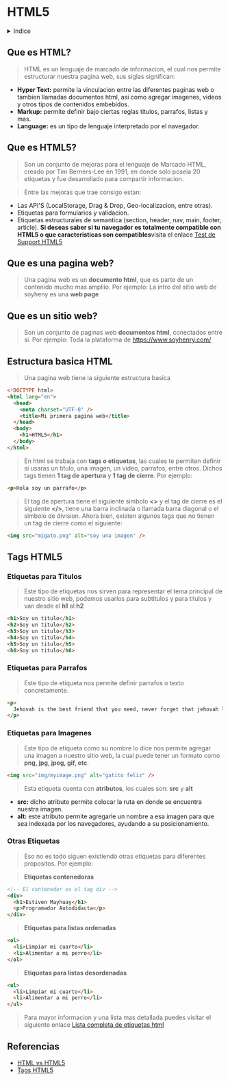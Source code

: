 # **HTML5**

<details>
  <summary>Indice</summary>

  <li><a href="#id-html">Que es HTML?</a></li>
  <li><a href="#id-html5">Que es HTML5?</a></li>
  <li><a href="#id-sitio-web">Que es una sitio web?</a></li>
  <li><a href="#id-pagina-web">Que es una pagina web?</a></li>
  <li><a href="#structure-html">Estructura basica html</a></li>

  <details>
    <summary>Tags HTML5</summary>
    <li><a href="#tag-title">Etiquetas para titulos</a></li>
    <li><a href="#tag-parrafo">Etiquetas para parrafos</a></li>
    <li><a href="#tag-img">Etiquetas para imagenes</a></li>
    <li><a href="#other-tags">Otras etiquetas</a></li>
  </details>
</details>

<a id="id-html"></a>

## **Que es HTML?**

> HTML es un lenguaje de marcado de informacion, el cual nos permite estructurar nuestra pagina web, sus siglas significan:

<ul class="lista">
  <li><strong>Hyper Text:</strong> permite la vinculacion entre las diferentes paginas web o tambien llamadas documentos html, asi como agregar imagenes, videos y otros tipos de contenidos embebidos.</li>
  <li><strong>Markup:</strong> permite definir bajo ciertas reglas titulos, parrafos, listas y mas.</li>
  <li><strong>Language:</strong> es un tipo de lenguaje interpretado por el navegador.</li>
</ul>

<a id="id-html5"></a>

## **Que es HTML5?**

> Son un conjunto de mejoras para el lenguaje de Marcado HTML, creado por Tim Berners-Lee en 1991, en donde solo poseia 20 etiquetas y fue desarrollado para compartir informacion.

> Entre las mejoras que trae consigo estan:

<ul class="lista">
  <li>Las API'S (LocalStorage, Drag & Drop, Geo-localizacion, entre otras).</li>
  <li>Etiquetas para formularios y validacion.</li>
  <li>
    Etiquetas estructurales de semantica (section, header, nav, main, footer, article). <strong>Si deseas saber si tu navegador es totalmente compatible con HTML5 o que caracteristicas son compatibles</strong>visita el enlace <a href="https://html5test.com/" target="_blank">Test de Support HTML5</a>
  </li>
</ul>

<a id="id-pagina-web"></a>

## **Que es una pagina web?**

> Una pagina web es un **documento html**, que es parte de un contenido mucho mas ampliio. Por ejemplo: La intro del sitio web de soyheny es una **web page**

<a id="id-sitio-web"></a>

## **Que es un sitio web?**

> Son un conjunto de paginas web **documentos html**, conectados entre si. Por ejemplo: Toda la plataforma de https://www.soyhenry.com/

<a id="structure-html"></a>

## **Estructura basica HTML**

> Una pagina web tiene la siguiente estructura basica

```html
<!DOCTYPE html>
<html lang="en">
  <head>
    <meta charset="UTF-8" />
    <title>Mi primera pagina web</title>
  </head>
  <body>
    <h1>HTML5</h1>
  </body>
</html>
```

> En html se trabaja con **tags o etiquetas**, las cuales te permiten definir si usaras un titulo, una imagen, un video, parrafos, entre otros. Dichos tags tienen **1 tag de apertura** y **1 tag de cierre**. Por ejemplo:

```html
<p>Hola soy un parrafo</p>
```

> El tag de apertura tiene el siguiente simbolo **<>** y el tag de cierre es el siguiente **</>**, tiene una barra inclinada o llamada barra diagonal o el simbolo de division. Ahora bien, existen algunos tags que no tienen un tag de cierre como el siguiente:

```html
<img src="migato.png" alt="soy una imagen" />
```

## **Tags HTML5**

<a id="tag-title"></a>

### **Etiquetas para Titulos**

> Este tipo de etiquetas nos sirven para representar el tema principal de nuestro sitio web, podemos usarlos para subtitulos y para titulos y van desde el **h1** al **h2**

```html
<h1>Soy un titulo</h1>
<h2>Soy un titulo</h2>
<h3>Soy un titulo</h3>
<h4>Soy un titulo</h4>
<h5>Soy un titulo</h5>
<h6>Soy un titulo</h6>
```

<a id="tag-parrafo"></a>

### **Etiquetas para Parrafos**

> Este tipo de etiqueta nos permite definir parrafos o texto concretamente.

```html
<p>
  Jehovah is the best friend that you need, never forget that jehovah love you.
</p>
```

<a id="tag-img"></a>

### **Etiquetas para Imagenes**

> Este tipo de etiqueta como su nombre lo dice nos permite agregar una imagen a nuestro sitio web, la cual puede tener un formato como **png, jpg, jpeg, gif, etc**.

```html
<img src="img/myimage.png" alt="gatito feliz" />
```

> Esta etiqueta cuenta con **atributos**, los cuales son: **src** y **alt**

<ul class="lista">
  <li><strong>src:</strong> dicho atributo permite colocar la ruta en donde se encuentra nuestra imagen.</li>
  <li><strong>alt:</strong> este atributo permite agregarle un nombre a esa imagen para que sea indexada por los navegadores, ayudando a su posicionamiento.</li>
</ul>

<a id="other-tags"></a>

### **Otras Etiquetas**

> Eso no es todo siguen existiendo otras etiquetas para diferentes propositos. Por ejemplo:

> **Etiquetas contenedoras**

```html
<!-- El contenedor es el tag div -->
<div>
  <h1>Estiven Mayhuay</h1>
  <p>Programador Autodidacta</p>
</div>
```

> **Etiquetas para listas ordenadas**

```html
<ol>
  <li>Limpiar mi cuarto</li>
  <li>Alimentar a mi perro</li>
</ol>
```

> **Etiquetas para listas desordenadas**

```html
<ul>
  <li>Limpiar mi cuarto</li>
  <li>Alimentar a mi perro</li>
</ul>
```

> Para mayor informacion y una lista mas detallada puedes visitar el siguiente enlace <a href="https://developer.mozilla.org/en-US/docs/Web/HTML/Element" target="_blank">Lista completa de etiquetas html</a>

## **Referencias**

<ul class="indice">
  <li><a href="https://kinsta.com/blog/html-vs-html5/#what-is-html" target="_blank">HTML vs HTML5</a>
  <li><a href="https://developer.mozilla.org/en-US/docs/Web/HTML/Element" target="_blank">Tags HTML5</a></li>
</ul>
